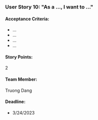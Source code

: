 ### User Story 10: "As a ..., I want to ..."

#### Acceptance Criteria:
- ...
- ...
- ...
- ...

#### Story Points:
2

#### Team Member: 
Truong Dang

#### Deadline: 
- 3/24/2023
